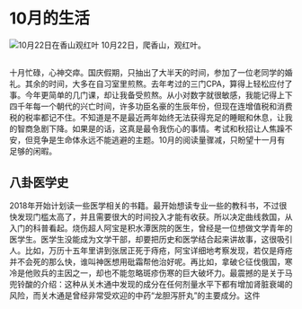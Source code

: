 # 10月的生活
![10月22日在香山观红叶](https://img3.doubanio.com/view/photo/l/oEG7x3eSDy6r8DcUkSWIXw/166705804/x2538662801.jpg)
10月22日，爬香山，观红叶。
##
十月忙碌，心神交瘁。国庆假期，只抽出了大半天的时间，参加了一位老同学的婚礼。其余的时间，大多在自习室里煎熬。去年考过的三门CPA，算得上轻松应付了事。今年更简单的几门课，却让我备受煎熬。从小对数字就很敏感，我能记得上下四千年每一个朝代的兴亡时间，许多功臣名豪的生辰年份，但现在连增值税和消费税的税率都记不住。不知道是不是最近两年始终无法获得充足的睡眠和休息，让我的智商急剧下降。如果是的话，这真是最令我伤心的事情。考试和秋招让人焦躁不安，但竞争是生命体永远不能逃避的主题。10月的阅读量骤减，只盼望十一月有足够的闲暇。
## 八卦医学史
2018年开始计划读一些医学相关的书籍。最开始想读专业一些的教科书，不过很快发现门槛太高了，并且需要很大的时间投入才能有收获。所以决定曲线救国，从入门的科普看起。烧伤超人阿宝是积水潭医院的医生，曾经是一位想做文学青年的医学生。医学生没能成为文学干部，却要把历史和医学结合起来讲故事，这很吸引人。比如，万历十五年里讲到张居正死于痔疮，阿宝详细地考察发现，若仅是痔疮并不会死的那么快，谁叫神医想用砒霜帮他治好呢。再比如，拿破仑征伐俄国，寒冷是他败兵的主因之一，却也不能忽略斑疹伤寒的巨大破坏力。最震撼的是关于马兜铃酸的介绍：这种从关木通中发现的成分在任何剂量水平下都有增加肾脏衰竭的风险，而关木通是曾经非常受欢迎的中药“龙胆泻肝丸”的主要成分。这件

<!--stackedit_data:
eyJoaXN0b3J5IjpbMTU3OTc1Mzc1OSwxNDk1MzY5ODYyLC0xOD
gxNTkzNzQ1LC0xMDU4NjM2NTI4XX0=
-->
